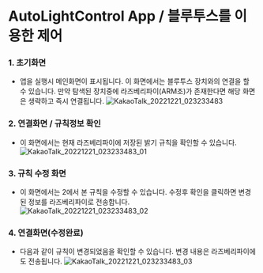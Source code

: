 # AutoLightControl App / 블루투스를 이용한 제어

### 1. 초기화면
* 앱을 실행시 메인화면이 표시됩니다. 이 화면에서는 블루투스 장치와의 연결을 할 수 있습니다. 만약 탐색된 장치중에 라즈베리파이(ARM조)가 존재한다면 해당 화면은 생략하고 즉시 연결됩니다.
![KakaoTalk_20221221_023233483](https://user-images.githubusercontent.com/57938758/208730217-816a38f7-2de5-4649-ac28-1f5194a0ec01.jpg)

### 2. 연결화면 / 규칙정보 확인
* 이 화면에서는 현재 라즈베리파이에 저장된 밝기 규칙을 확인할 수 있습니다.
![KakaoTalk_20221221_023233483_01](https://user-images.githubusercontent.com/57938758/208730307-c21c6ad1-337c-4e8f-817a-745e267d6abb.jpg)

### 3. 규칙 수정 화면
* 이 화면에서는 2에서 본 규칙을 수정할 수 있습니다. 수정후 확인을 클릭하면 변경된 정보를 라즈베리파이로 전송합니다.
![KakaoTalk_20221221_023233483_02](https://user-images.githubusercontent.com/57938758/208730325-7a3a01fb-e9fd-4f1f-a1ca-18982ecefea7.jpg)

### 4. 연결화면(수정완료)
* 다음과 같이 규칙이 변경되었음을 확인할 수 있습니다. 변경 내용은 라즈베리파이에도 전송됩니다.
![KakaoTalk_20221221_023233483_03](https://user-images.githubusercontent.com/57938758/208730340-76e61940-1c09-48f4-a6a6-ed385fee3fbc.jpg)
